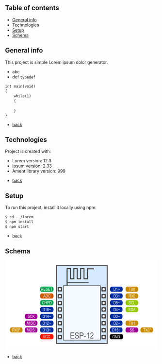 ## Table of contents
* [General info](#general-info)
* [Technologies](#technologies)
* [Setup](#setup)
* [Schema](#Schema)

## General info
This project is simple Lorem ipsum dolor generator.
- abc
- def 
`typedef`

```
int main(void) 
{
    while(1)
    {

    }
}
```
+ [back](#Table-of-contents)

## Technologies
Project is created with:
* Lorem version: 12.3
* Ipsum version: 2.33
* Ament library version: 999
	
+ [back](#Table-of-contents)

## Setup
To run this project, install it locally using npm:

```
$ cd ../lorem
$ npm install
$ npm start
```

+ [back](#Table-of-contents)

## Schema
![esp schema](./esp12.png)

+ [back](#Table-of-contents)
